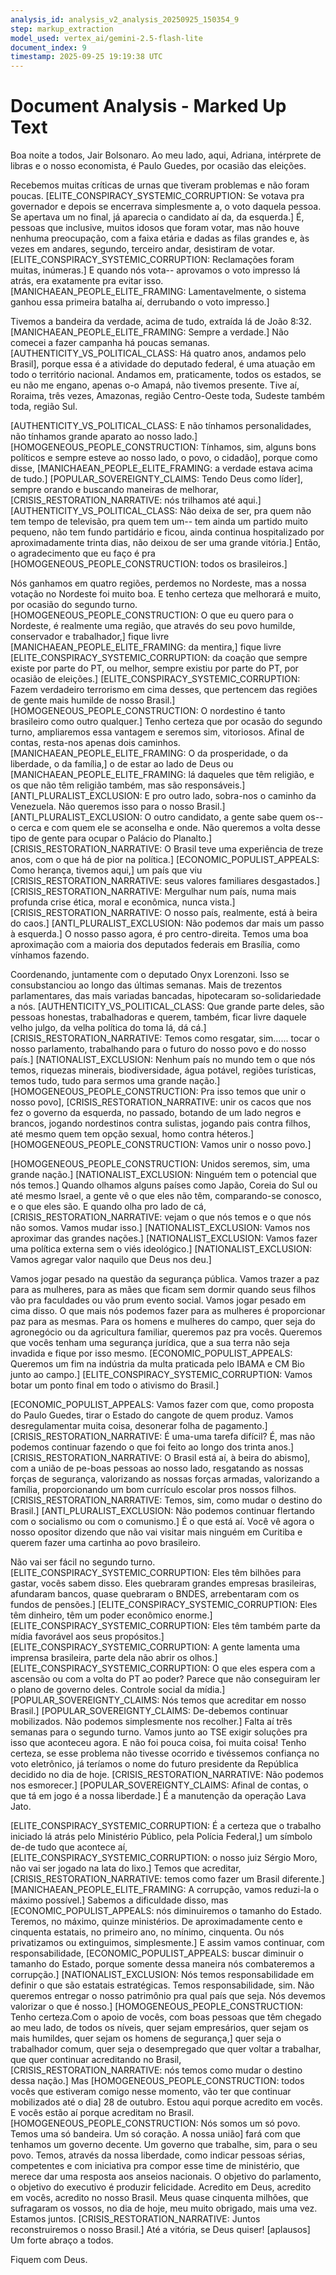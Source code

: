 ```yaml
---
analysis_id: analysis_v2_analysis_20250925_150354_9
step: markup_extraction
model_used: vertex_ai/gemini-2.5-flash-lite
document_index: 9
timestamp: 2025-09-25 19:19:38 UTC
---
```


# Document Analysis - Marked Up Text

Boa noite a todos, Jair Bolsonaro. Ao meu lado, aqui, Adriana, intérprete de libras e o nosso economista, é Paulo Guedes, por ocasião das eleições.

Recebemos muitas críticas
de urnas que tiveram problemas e não foram poucas. [ELITE_CONSPIRACY_SYSTEMIC_CORRUPTION: Se votava pra governador e depois se encerrava simplesmente a, o voto daquela pessoa. Se apertava um no final, já aparecia o candidato aí da, da esquerda.]
É, pessoas que inclusive, muitos idosos que foram votar, mas não houve nenhuma preocupação,
com a faixa etária e dadas as filas grandes e, às vezes em andares, segundo, terceiro andar, desistiram de votar.
[ELITE_CONSPIRACY_SYSTEMIC_CORRUPTION: Reclamações foram muitas, inúmeras.] E quando nós vota-- aprovamos o voto impresso lá atrás, era exatamente pra evitar isso. [MANICHAEAN_PEOPLE_ELITE_FRAMING: Lamentavelmente, o sistema ganhou essa primeira batalha aí, derrubando o voto impresso.]

Tivemos a bandeira da verdade, acima de tudo, extraída lá de João 8:32. [MANICHAEAN_PEOPLE_ELITE_FRAMING: Sempre a verdade.] Não comecei a fazer campanha
há poucas semanas. [AUTHENTICITY_VS_POLITICAL_CLASS: Há quatro anos, andamos pelo Brasil], porque essa é a atividade do deputado federal,
é uma atuação em todo o território nacional. Andamos em, praticamente, todos os estados, se eu não me engano, apenas o-o Amapá, não tivemos presente. Tive aí, Roraima, três vezes, Amazonas, região Centro-Oeste toda, Sudeste também toda, região Sul.

[AUTHENTICITY_VS_POLITICAL_CLASS: E não tínhamos personalidades, não tínhamos grande aparato ao nosso lado.] [HOMOGENEOUS_PEOPLE_CONSTRUCTION: Tínhamos, sim, alguns bons políticos
e sempre esteve ao nosso lado, o povo, o cidadão], porque como disse, [MANICHAEAN_PEOPLE_ELITE_FRAMING: a verdade
estava acima de tudo.] [POPULAR_SOVEREIGNTY_CLAIMS: Tendo Deus como líder],
sempre orando
e buscando maneiras de melhorar, [CRISIS_RESTORATION_NARRATIVE: nós trilhamos até aqui.] [AUTHENTICITY_VS_POLITICAL_CLASS: Não deixa de ser, pra quem não tem tempo de televisão, pra quem tem um-- tem ainda um partido muito pequeno, não tem fundo partidário e ficou, ainda continua hospitalizado por aproximadamente trinta dias, não deixou de ser uma grande vitória.] Então, o agradecimento que eu faço é pra [HOMOGENEOUS_PEOPLE_CONSTRUCTION: todos os brasileiros.]

Nós ganhamos em quatro regiões, perdemos no Nordeste, mas a nossa votação no Nordeste foi muito boa. E tenho certeza que melhorará e muito, por ocasião do segundo turno. [HOMOGENEOUS_PEOPLE_CONSTRUCTION: O que eu quero para o Nordeste, é realmente uma região,
que através do seu povo humilde, conservador e trabalhador,]
fique livre
[MANICHAEAN_PEOPLE_ELITE_FRAMING: da mentira,]
fique livre
[ELITE_CONSPIRACY_SYSTEMIC_CORRUPTION: da coação que sempre existe por parte do PT, ou melhor, sempre existiu por parte do PT, por ocasião de eleições.] [ELITE_CONSPIRACY_SYSTEMIC_CORRUPTION: Fazem verdadeiro terrorismo em cima desses, que pertencem das regiões de gente mais humilde de nosso Brasil.] [HOMOGENEOUS_PEOPLE_CONSTRUCTION: O nordestino é tanto brasileiro como outro qualquer.] Tenho certeza que por ocasão do segundo turno, ampliaremos essa vantagem e seremos sim, vitoriosos. Afinal de contas, resta-nos apenas dois caminhos. [MANICHAEAN_PEOPLE_ELITE_FRAMING: O da prosperidade, o da liberdade, o da família,]
o de
estar ao lado de Deus ou [MANICHAEAN_PEOPLE_ELITE_FRAMING: lá daqueles que têm religião, e os que não têm religião também, mas são responsáveis.] [ANTI_PLURALIST_EXCLUSION: E pro outro lado, sobra-nos o caminho da Venezuela. Não queremos isso para o nosso Brasil.] [ANTI_PLURALIST_EXCLUSION: O outro candidato, a gente sabe quem os-- o cerca e com quem ele se aconselha e onde. Não queremos a volta desse tipo de gente para ocupar o Palácio do Planalto.] [CRISIS_RESTORATION_NARRATIVE: O Brasil teve uma experiência de treze anos, com o que há de pior na política.] [ECONOMIC_POPULIST_APPEALS: Como herança, tivemos aqui,]
um país que viu [CRISIS_RESTORATION_NARRATIVE: seus valores familiares desgastados.]
[CRISIS_RESTORATION_NARRATIVE: Mergulhar num país, numa mais profunda crise ética, moral e econômica, nunca vista.]
[CRISIS_RESTORATION_NARRATIVE: O nosso país, realmente, está à beira do caos.] [ANTI_PLURALIST_EXCLUSION: Não podemos dar mais um passo à esquerda.] O nosso passo agora, é pro centro-direita. Temos uma boa aproximação com a maioria dos deputados federais em Brasília, como vínhamos fazendo.

Coordenando, juntamente com o deputado Onyx Lorenzoni. Isso se consubstanciou ao longo das últimas semanas. Mais de trezentos parlamentares, das mais variadas bancadas, hipotecaram so-solidariedade a nós. [AUTHENTICITY_VS_POLITICAL_CLASS: Que grande parte deles, são pessoas honestas, trabalhadoras e querem, também, ficar livre daquele velho julgo, da velha política do toma lá, dá cá.] [CRISIS_RESTORATION_NARRATIVE: Temos como resgatar, sim...... tocar o nosso parlamento, trabalhando para o futuro do nosso povo e do nosso país.] [NATIONALIST_EXCLUSION: Nenhum país no mundo tem o que nós temos, riquezas minerais, biodiversidade, água potável, regiões turísticas, temos tudo, tudo para sermos uma grande nação.] [HOMOGENEOUS_PEOPLE_CONSTRUCTION: Pra isso temos que unir o nosso povo], [CRISIS_RESTORATION_NARRATIVE: unir os cacos que nos fez o governo da esquerda, no passado, botando de um lado negros e brancos, jogando nordestinos contra sulistas, jogando pais contra filhos, até mesmo quem tem opção sexual, homo contra héteros.] [HOMOGENEOUS_PEOPLE_CONSTRUCTION: Vamos unir o nosso povo.]

[HOMOGENEOUS_PEOPLE_CONSTRUCTION: Unidos seremos, sim, uma grande nação.] [NATIONALIST_EXCLUSION: Ninguém tem o potencial que nós temos.] Quando olhamos alguns países como Japão, Coreia do Sul ou até mesmo Israel, a gente vê o que eles não têm, comparando-se conosco, e o que eles são. E quando olha pro lado de cá, [CRISIS_RESTORATION_NARRATIVE: vejam o que nós temos e o que nós não somos. Vamos mudar isso.] [NATIONALIST_EXCLUSION: Vamos nos aproximar das grandes nações.] [NATIONALIST_EXCLUSION: Vamos fazer uma política externa sem o viés ideológico.] [NATIONALIST_EXCLUSION: Vamos agregar valor naquilo que Deus nos deu.]

Vamos jogar pesado na questão da segurança pública. Vamos trazer a paz para as mulheres, para as mães que ficam sem dormir quando seus filhos vão pra faculdades ou vão prum evento social. Vamos jogar pesado em cima disso. O que mais nós podemos fazer para as mulheres é proporcionar paz para as mesmas. Para os homens e mulheres do campo, quer seja do agronegócio ou da agricultura familiar, queremos paz pra vocês. Queremos que vocês tenham uma segurança jurídica, que a sua terra não seja invadida e fique por isso mesmo. [ECONOMIC_POPULIST_APPEALS: Queremos um fim na indústria da multa praticada pelo IBAMA e CM Bio junto ao campo.] [ELITE_CONSPIRACY_SYSTEMIC_CORRUPTION: Vamos botar um ponto final em todo o ativismo do Brasil.]

[ECONOMIC_POPULIST_APPEALS: Vamos fazer com que, como proposta do Paulo Guedes, tirar o Estado do cangote de quem produz. Vamos desregulamentar muita coisa, desonerar folha de pagamento.] [CRISIS_RESTORATION_NARRATIVE: É uma-uma tarefa difícil? É, mas não podemos continuar fazendo o que foi feito ao longo dos trinta anos.] [CRISIS_RESTORATION_NARRATIVE: O Brasil está aí, à beira do abismo], com a união de pe-boas pessoas ao nosso lado, resgatando as nossas forças de segurança, valorizando as nossas forças armadas, valorizando a família, proporcionando um bom currículo escolar pros nossos filhos. [CRISIS_RESTORATION_NARRATIVE: Temos, sim, como mudar o destino do Brasil.] [ANTI_PLURALIST_EXCLUSION: Não podemos continuar flertando com o socialismo ou com o comunismo.] É o que está aí. Você vê agora o nosso opositor dizendo que não vai visitar mais ninguém em Curitiba e querem fazer uma cartinha ao povo brasileiro.

Não vai ser fácil no segundo turno. [ELITE_CONSPIRACY_SYSTEMIC_CORRUPTION: Eles têm bilhões para gastar, vocês sabem disso. Eles quebraram grandes empresas brasileiras, afundaram bancos, quase quebraram o BNDES, arrebentaram com os fundos de pensões.] [ELITE_CONSPIRACY_SYSTEMIC_CORRUPTION: Eles têm dinheiro, têm um poder econômico enorme.] [ELITE_CONSPIRACY_SYSTEMIC_CORRUPTION: Eles têm também parte da mídia favorável aos seus propósitos.] [ELITE_CONSPIRACY_SYSTEMIC_CORRUPTION: A gente lamenta uma imprensa brasileira, parte dela não abrir os olhos.] [ELITE_CONSPIRACY_SYSTEMIC_CORRUPTION: O que eles espera com a ascensão ou com a volta do PT ao poder? Parece que não conseguiram ler o plano de governo deles. Controle social da mídia.] [POPULAR_SOVEREIGNTY_CLAIMS: Nós temos que acreditar em nosso Brasil.] [POPULAR_SOVEREIGNTY_CLAIMS: De-debemos continuar mobilizados. Não podemos simplesmente nos recolher.] Falta aí três semanas para o segundo turno. Vamos junto ao TSE exigir soluções pra isso que aconteceu agora. E não foi pouca coisa, foi muita coisa! Tenho certeza, se esse problema não tivesse ocorrido e tivéssemos confiança no voto eletrônico, já teríamos o nome do futuro presidente da República decidido no dia de hoje. [CRISIS_RESTORATION_NARRATIVE: Não podemos nos esmorecer.] [POPULAR_SOVEREIGNTY_CLAIMS: Afinal de contas, o que tá em jogo é a nossa liberdade.] É a manutenção da operação Lava Jato.

[ELITE_CONSPIRACY_SYSTEMIC_CORRUPTION: É a certeza que o trabalho iniciado lá atrás pelo Ministério Público, pela Polícia Federal,]
um símbolo de-de tudo que acontece aí, [ELITE_CONSPIRACY_SYSTEMIC_CORRUPTION: o nosso juiz Sérgio Moro, não vai ser jogado na lata do lixo.] Temos que acreditar, [CRISIS_RESTORATION_NARRATIVE: temos como fazer um Brasil diferente.] [MANICHAEAN_PEOPLE_ELITE_FRAMING: A corrupção, vamos reduzi-la o máximo possível.] Sabemos a dificuldade disso, mas [ECONOMIC_POPULIST_APPEALS: nós diminuiremos o tamanho do Estado. Teremos, no máximo, quinze ministérios. De aproximadamente cento e cinquenta estatais, no primeiro ano, no mínimo, cinquenta. Ou nós privatizamos ou extinguimos, simplesmente.] E assim vamos continuar, com responsabilidade, [ECONOMIC_POPULIST_APPEALS: buscar diminuir o tamanho do Estado, porque somente dessa maneira nós combateremos a corrupção.] [NATIONALIST_EXCLUSION: Nós temos responsabilidade em definir o que são estatais estratégicas. Temos responsabilidade, sim. Não queremos entregar o nosso patrimônio pra qual país que seja. Nós devemos valorizar o que é nosso.] [HOMOGENEOUS_PEOPLE_CONSTRUCTION: Tenho certeza.Com o apoio de vocês, com boas pessoas que têm chegado ao meu lado, de todos os níveis, quer sejam empresários, quer sejam os mais humildes, quer sejam os homens de segurança,]
quer seja o trabalhador comum, quer seja o desempregado que quer voltar a trabalhar, que quer continuar acreditando no Brasil, [CRISIS_RESTORATION_NARRATIVE: nós temos como mudar o destino dessa nação.] Mas [HOMOGENEOUS_PEOPLE_CONSTRUCTION: todos vocês que estiveram comigo nesse momento, vão ter que continuar mobilizados até o dia]
28 de outubro. Estou aqui porque acredito em vocês. E vocês estão aí porque acreditam no Brasil. [HOMOGENEOUS_PEOPLE_CONSTRUCTION: Nós somos um só povo. Temos uma só bandeira. Um só coração. A nossa união]
fará com que tenhamos um governo decente. Um governo que trabalhe, sim, para o seu povo. Temos, através da nossa liberdade, como indicar pessoas sérias, competentes e com iniciativa pra compor esse time de ministério, que merece dar uma resposta aos anseios nacionais. O objetivo do parlamento, o objetivo do executivo é produzir felicidade. Acredito em Deus, acredito em vocês, acredito no nosso Brasil. Meus quase cinquenta milhões, que sufragaram os vossos, no dia de hoje, meu muito obrigado, mais uma vez. Estamos juntos. [CRISIS_RESTORATION_NARRATIVE: Juntos reconstruiremos o nosso Brasil.] Até a vitória, se Deus quiser! [aplausos] Um forte abraço a todos.

Fiquem com
Deus.